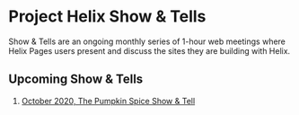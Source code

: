 # Project Helix Show & Tells

Show & Tells are an ongoing monthly series of 1-hour web meetings where Helix Pages users present and discuss the sites they are building with Helix.

## Upcoming Show & Tells

1. [October 2020, The Pumpkin Spice Show & Tell](1-pumpkin-spice-show-and-tell.md)
